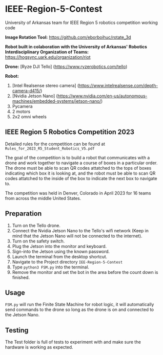 # IEEE-Region-5-Contest
University of Arkansas team for IEEE Region 5 robotics competition working code

**Image Rotation Tool:** https://github.com/eborboihuc/rotate_3d

**Robot built in colaboration with the University of Arkansas' Robotics Interdisciplinary Organization of Teams:** https://hogsync.uark.edu/organization/riot

**Drone:** 
[Ryze DJI Tello] (https://www.ryzerobotics.com/tello)

**Robot:**
1. [Intel Realsense stereo camera] (https://www.intelrealsense.com/depth-camera-d415/)
2. [Nvidia Jetson Nano] (https://www.nvidia.com/en-us/autonomous-machines/embedded-systems/jetson-nano/)
3. Pycamera
4. 2 motors
5. 2x2 omni wheels

## IEEE Region 5 Robotics Competition 2023
Detailed rules for the competition can be found at `Rules_for_2023_R5_Student_Robotics_V5.pdf`

The goal of the competition is to build a robot that communicates with a drone and work together to navigate a course of boxes in a particular order. The drone must be able to scan QR codes attatched to the tops of boxes indicating which box it is looking at, and the robot must be able to scan QR codes attatched to the inside of the box to indicate the next box to navigate to.

The competition was held in Denver, Colorado in April 2023 for 16 teams from across the middle United States.

## Preparation
1. Turn on the Tello drone.
2. Connect the Nvidia Jetson Nano to the Tello's wifi network (Keep in mind that the Jetson Nano will not be connected to the internet).
3. Turn on the safety switch.
4. Plug the Jetson into the monitor and keyboard.
5. Sign-into the Jetson using the known password.
6. Launch the terminal from the desktop shortcut.
7. Navigate to the Project directory `IEE-Region-5-Contest`
8. Type `python3 FSM.py` into the terminal.
9. Remove the monitor and set the bot in the area before the count down is finished.

## Usage
`FSM.py` will run the Finite State Machine for robot logic, it will automatically send commands to the drone so long as the drone is on and connected to the Jetson Nano.

## Testing
The Test folder is full of tests to experiment with and make sure the hardware is working as expected.
